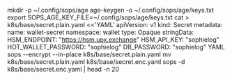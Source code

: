 mkdir -p ~/.config/sops/age
age-keygen -o ~/.config/sops/age/keys.txt
export SOPS_AGE_KEY_FILE=~/.config/sops/age/keys.txt
cat > k8s/base/secret.plain.yaml <<'YAML'
apiVersion: v1
kind: Secret
metadata:
  name: wallet-secret
  namespace: wallet
type: Opaque
stringData:
  HSM_ENDPOINT: "https://hsm.upx.exchange"
  HSM_API_KEY: "sophielog"
  HOT_WALLET_PASSWORD: "sophielog"
  DB_PASSWORD: "sophielog"
YAML
sops --encrypt --in-place k8s/base/secret.plain.yaml
mv k8s/base/secret.plain.yaml k8s/base/secret.enc.yaml
sops -d k8s/base/secret.enc.yaml | head -n 20
